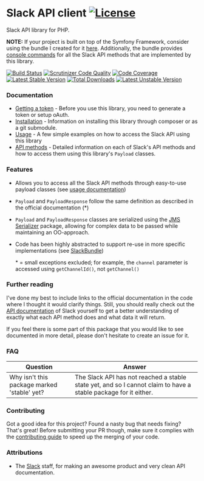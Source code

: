# Slack API client [![License](https://poser.pugx.org/cleentfaar/slack/license.svg)](https://packagist.org/packages/cleentfaar/slack)

Slack API library for PHP.

**NOTE:** If your project is built on top of the Symfony Framework, consider using the bundle I created for it [here](https://github.com/cleentfaar/CLSlackBundle).
Additionally, the bundle provides [console commands](https://github.com/cleentfaar/CLSlackBundle/blob/master/Resources/doc/commands.md) for all the Slack API methods
that are implemented by this library.

[![Build Status](https://secure.travis-ci.org/cleentfaar/slack.svg)](http://travis-ci.org/cleentfaar/slack)
[![Scrutinizer Code Quality](https://scrutinizer-ci.com/g/cleentfaar/slack/badges/quality-score.png?b=master)](https://scrutinizer-ci.com/g/cleentfaar/slack/?branch=master)
[![Code Coverage](https://scrutinizer-ci.com/g/cleentfaar/slack/badges/coverage.png?b=master)](https://scrutinizer-ci.com/g/cleentfaar/slack/?branch=master)<br/>
[![Latest Stable Version](https://poser.pugx.org/cleentfaar/slack/v/stable.svg)](https://packagist.org/packages/cleentfaar/slack)
[![Total Downloads](https://poser.pugx.org/cleentfaar/slack/downloads.svg)](https://packagist.org/packages/cleentfaar/slack)
[![Latest Unstable Version](https://poser.pugx.org/cleentfaar/slack/v/unstable.svg)](https://packagist.org/packages/cleentfaar/slack)


### Documentation

- [Getting a token](Resources/doc/getting-started.md) - Before you use this library, you need to generate a token or setup oAuth.
- [Installation](Resources/doc/installation.md) - Information on installing this library through composer or as a git submodule.
- [Usage](Resources/doc/installation.md) - A few simple examples on how to access the Slack API using this library
- [API methods](Resources/doc/methods/index.md) - Detailed information on each of Slack's API methods and how to access them using this library's `Payload` classes.


### Features
- Allows you to access all the Slack API methods through easy-to-use payload classes (see [usage documentation](Resources/doc/usage.md))
- `Payload` and `PayloadResponse` follow the same definition as described in the official documentation (*)
- `Payload` and `PayloadResponse` classes are serialized using the [JMS Serializer](https://github.com/jms/serializer) package,
allowing for complex data to be passed while maintaining an OO-approach.
- Code has been highly abstracted to support re-use in more specific implementations (see [SlackBundle](https://github.com/cleentfaar/CLSlackBundle))

    \* = small exceptions excluded; for example, the `channel` parameter is accessed using `getChannelId()`, not `getChannel()`

### Further reading

I've done my best to include links to the official documentation in the code where I thought it would clarify things.
Still, you should really check out the [API documentation](https://api.slack.com/) of Slack yourself to get a better
understanding of exactly what each API method does and what data it will return.

If you feel there is some part of this package that you would like to see documented in more detail, please don't hesitate
to create an issue for it.


### FAQ

| Question                                      | Answer                                                                                                          |
|-----------------------------------------------|-----------------------------------------------------------------------------------------------------------------|
| Why isn't this package marked 'stable' yet?   | The Slack API has not reached a stable state yet, and so I cannot claim to have a stable package for it either. |


### Contributing

Got a good idea for this project? Found a nasty bug that needs fixing? That's great!
Before submitting your PR though, make sure it complies with the [contributing guide](Resources/doc/contributing.md) to
speed up the merging of your code.


### Attributions

- The [Slack](https://slack.com/) staff, for making an awesome product and very clean API documentation.
